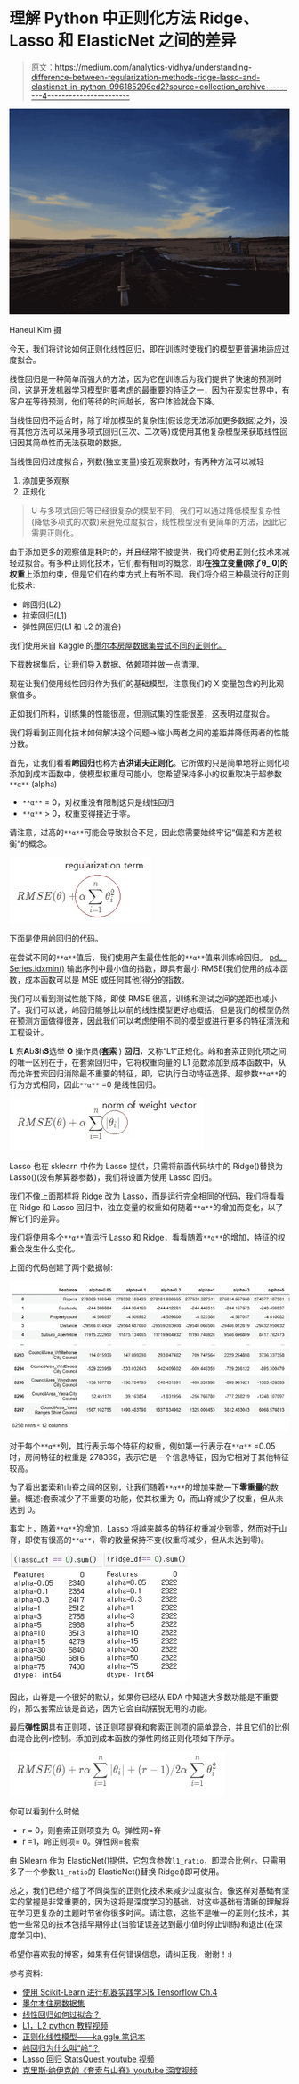 # 理解 Python 中正则化方法 Ridge、Lasso 和 ElasticNet 之间的差异

> 原文：<https://medium.com/analytics-vidhya/understanding-difference-between-regularization-methods-ridge-lasso-and-elasticnet-in-python-996185296ed2?source=collection_archive---------4----------------------->

![](img/25361a898747d3d91f3337bf6838067b.png)

Haneul Kim 摄

今天，我们将讨论如何正则化线性回归，即在训练时使我们的模型更普遍地适应过度拟合。

线性回归是一种简单而强大的方法，因为它在训练后为我们提供了快速的预测时间，这是开发机器学习模型时要考虑的最重要的特征之一，因为在现实世界中，有客户在等待预测，他们等待的时间越长，客户体验就会下降。

当线性回归不适合时，除了增加模型的复杂性(假设您无法添加更多数据)之外，没有其他方法可以采用多项式回归(三次、二次等)或使用其他复杂模型来获取线性回归因其简单性而无法获取的数据。

当线性回归过度拟合，列数(独立变量)接近观察数时，有两种方法可以减轻

1.  添加更多观察
2.  正规化

> U 与多项式回归等已经很复杂的模型不同，我们可以通过降低模型复杂性(降低多项式的次数)来避免过度拟合，线性模型没有更简单的方法，因此它需要正则化。

由于添加更多的观察值是耗时的，并且经常不被提供，我们将使用正则化技术来减轻过拟合。有多种正则化技术，它们都有相同的概念，即**在独立变量(除了θ_ 0)的权重**上添加约束，但是它们在约束方式上有所不同。我们将介绍三种最流行的正则化技术:

*   岭回归(L2)
*   拉索回归(L1)
*   弹性网回归(L1 和 L2 的混合)

我们使用来自 Kaggle 的[墨尔本房屋数据集尝试不同的正则化。](https://www.kaggle.com/anthonypino/melbourne-housing-market)

下载数据集后，让我们导入数据、依赖项并做一点清理。

现在让我们使用线性回归作为我们的基础模型，注意我们的 X 变量包含的列比观察值多。

正如我们所料，训练集的性能很高，但测试集的性能很差，这表明过度拟合。

我们将看到正则化技术如何解决这个问题→缩小两者之间的差距并降低两者的性能分数。

首先，让我们看看**岭回归**也称为**吉洪诺夫正则化**。它所做的只是简单地将正则化项添加到成本函数中，使模型权重尽可能小，您希望保持多小的权重取决于超参数`**α**` (alpha)

*   `**α**` = 0，对权重没有限制这只是线性回归
*   `**α**` > 0，权重变得接近于零。

请注意，过高的`**α**`可能会导致拟合不足，因此您需要始终牢记“偏差和方差权衡”的概念。

![](img/052fb5b2073d5097b852a71281ce52aa.png)

下面是使用岭回归的代码。

在尝试不同的`**α**`值后，我们使用产生最佳性能的`**α**`值来训练岭回归。 [pd。Series.idxmin()](https://pandas.pydata.org/pandas-docs/stable/reference/api/pandas.Series.idxmin.html) 输出序列中最小值的指数，即具有最小 RMSE(我们使用的成本函数，成本函数可以是 MSE 或任何其他)得分的指数。

我们可以看到测试性能下降，即使 RMSE 很高，训练和测试之间的差距也减小了。我们可以说，岭回归能够比以前的线性模型更好地概括，但是我们的模型仍然在预测方面做得很差，因此我们可以考虑使用不同的模型或进行更多的特征清洗和工程设计。

**L** 东**A**b**S**h**S**选举 **O** 操作员(**套索** ) **回归**，又称“L1”正规化。岭和套索正则化项之间的唯一区别在于，在套索回归中，它将权重向量的 L1 范数添加到成本函数中，从而允许套索回归消除最不重要的特征，即，它执行自动特征选择。超参数`**α**`的行为方式相同，因此`**α**` =0 是线性回归。

![](img/e738be4018e5c9e9a1ca51f77d18d809.png)

Lasso 也在 sklearn 中作为 Lasso 提供，只需将前面代码块中的 Ridge()替换为 Lasso()(没有解算器参数)，我们将设置为使用 Lasso 回归。

我们不像上面那样将 Ridge 改为 Lasso，而是运行完全相同的代码，我们将看看在 Ridge 和 Lasso 回归中，独立变量的权重如何随着`**α**`的增加而变化，以了解它们的差异。

我们将使用多个`**α**`值运行 Lasso 和 Ridge，看看随着`**α**`的增加，特征的权重会发生什么变化。

上面的代码创建了两个数据帧:

![](img/18585a6f6c8a000eed237e685549ad09.png)

对于每个`**α**`列，其行表示每个特征的权重，例如第一行表示在`**α**` =0.05 时，房间特征的权重是 278369，表示它是一个信息特征，因为它相对于其他特征较高。

为了看出套索和山脊之间的区别，让我们随着`**α**`的增加来数一下**零重量**的数量。概述:套索减少了不重要的功能，使其权重为 0，而山脊减少了权重，但从未达到 0。

事实上，随着`**α**`的增加，Lasso 将越来越多的特征权重减少到零，然而对于山脊，即使有很高的`**α**`，零的数量保持不变(权重将减少，但从未达到零)。

![](img/63334a302a53f15ef0dc3b854e1b4398.png)

因此，山脊是一个很好的默认，如果你已经从 EDA 中知道大多数功能是不重要的，那么套索应该是首选，因为它会自动摆脱无用的功能。

最后**弹性网**具有正则项，该正则项是脊和套索正则项的简单混合，并且它们的比例由混合比例`r`控制。添加到成本函数的弹性网络正则化项如下所示。

![](img/c636e8cb1ef8847024236f7ba80f1d4e.png)

你可以看到什么时候

*   r = 0，则套索正则项变为 0。弹性网=脊
*   r =1，岭正则项= 0。弹性网=套索

由 Sklearn 作为 ElasticNet()提供，它包含参数`l1_ratio`，即混合比例`r`。只需用多了一个参数`l1_ratio`的 ElasticNet()替换 Ridge()即可使用。

总之，我们已经介绍了不同类型的正则化技术来减少过度拟合。像这样对基础有坚实的掌握是非常重要的，因为这将是深度学习的基础，对这些基础有清晰的理解将在学习更复杂的主题时节省你很多时间。请注意，这些不是唯一的正则化技术，其他一些常见的技术包括早期停止(当验证误差达到最小值时停止训练)和退出(在深度学习中)。

希望你喜欢我的博客，如果有任何错误信息，请纠正我，谢谢！:)

参考资料:

*   [使用 Scikit-Learn 进行机器实践学习& Tensorflow Ch.4](https://www.amazon.com/Hands-Machine-Learning-Scikit-Learn-TensorFlow/dp/1492032646)
*   [墨尔本住房数据集](https://www.kaggle.com/anthonypino/melbourne-housing-market)
*   [线性回归如何过拟合？](https://datascience.stackexchange.com/questions/80868/overfitting-in-linear-regression)
*   [L1，L2 python 教程视频](https://www.youtube.com/watch?v=VqKq78PVO9g&ab_channel=codebasics)
*   [正则化线性模型——ka ggle 笔记本](https://www.kaggle.com/apapiu/regularized-linear-models)
*   [岭回归为什么叫“岭”？](https://stats.stackexchange.com/questions/151304/why-is-ridge-regression-called-ridge-why-is-it-needed-and-what-happens-when)
*   [Lasso 回归 StatsQuest youtube 视频](https://www.youtube.com/watch?v=NGf0voTMlcs&ab_channel=StatQuestwithJoshStarmer)
*   [克里斯·纳伊克的《套索与山脊》youtube 深度视频](https://www.youtube.com/watch?v=9lRv01HDU0s)